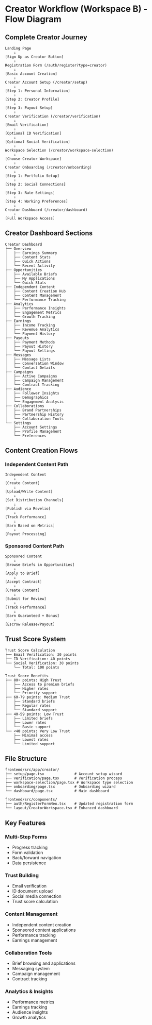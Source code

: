 # Creator Workflow (Workspace B) - Flow Diagram

## Complete Creator Journey

```
Landing Page
    ↓
[Sign Up as Creator Button]
    ↓
Registration Form (/auth/register?type=creator)
    ↓
[Basic Account Creation]
    ↓
Creator Account Setup (/creator/setup)
    ↓
[Step 1: Personal Information]
    ↓
[Step 2: Creator Profile]
    ↓
[Step 3: Payout Setup]
    ↓
Creator Verification (/creator/verification)
    ↓
[Email Verification]
    ↓
[Optional ID Verification]
    ↓
[Optional Social Verification]
    ↓
Workspace Selection (/creator/workspace-selection)
    ↓
[Choose Creator Workspace]
    ↓
Creator Onboarding (/creator/onboarding)
    ↓
[Step 1: Portfolio Setup]
    ↓
[Step 2: Social Connections]
    ↓
[Step 3: Rate Settings]
    ↓
[Step 4: Working Preferences]
    ↓
Creator Dashboard (/creator/dashboard)
    ↓
[Full Workspace Access]
```

## Creator Dashboard Sections

```
Creator Dashboard
├── Overview
│   ├── Earnings Summary
│   ├── Content Stats
│   ├── Quick Actions
│   └── Recent Activity
├── Opportunities
│   ├── Available Briefs
│   ├── My Applications
│   └── Quick Stats
├── Independent Content
│   ├── Content Creation Hub
│   ├── Content Management
│   └── Performance Tracking
├── Analytics
│   ├── Performance Insights
│   ├── Engagement Metrics
│   └── Growth Tracking
├── Earnings
│   ├── Income Tracking
│   ├── Revenue Analytics
│   └── Payment History
├── Payouts
│   ├── Payment Methods
│   ├── Payout History
│   └── Payout Settings
├── Messages
│   ├── Message Lists
│   ├── Conversation Window
│   └── Contact Details
├── Campaigns
│   ├── Active Campaigns
│   ├── Campaign Management
│   └── Contract Tracking
├── Audience
│   ├── Follower Insights
│   ├── Demographics
│   └── Engagement Analysis
├── Collaborations
│   ├── Brand Partnerships
│   ├── Partnership History
│   └── Collaboration Tools
└── Settings
    ├── Account Settings
    ├── Profile Management
    └── Preferences
```

## Content Creation Flows

### Independent Content Path
```
Independent Content
    ↓
[Create Content]
    ↓
[Upload/Write Content]
    ↓
[Set Distribution Channels]
    ↓
[Publish via Revelio]
    ↓
[Track Performance]
    ↓
[Earn Based on Metrics]
    ↓
[Payout Processing]
```

### Sponsored Content Path
```
Sponsored Content
    ↓
[Browse Briefs in Opportunities]
    ↓
[Apply to Brief]
    ↓
[Accept Contract]
    ↓
[Create Content]
    ↓
[Submit for Review]
    ↓
[Track Performance]
    ↓
[Earn Guaranteed + Bonus]
    ↓
[Escrow Release/Payout]
```

## Trust Score System

```
Trust Score Calculation
├── Email Verification: 30 points
├── ID Verification: 40 points
└── Social Verification: 30 points
    └── Total: 100 points

Trust Score Benefits
├── 80+ points: High Trust
│   ├── Access to premium briefs
│   ├── Higher rates
│   └── Priority support
├── 60-79 points: Medium Trust
│   ├── Standard briefs
│   ├── Regular rates
│   └── Standard support
├── 40-59 points: Low Trust
│   ├── Limited briefs
│   ├── Lower rates
│   └── Basic support
└── <40 points: Very Low Trust
    ├── Minimal access
    ├── Lowest rates
    └── Limited support
```

## File Structure

```
frontend/src/app/creator/
├── setup/page.tsx              # Account setup wizard
├── verification/page.tsx       # Verification process
├── workspace-selection/page.tsx # Workspace type selection
├── onboarding/page.tsx         # Onboarding wizard
└── dashboard/page.tsx          # Main dashboard

frontend/src/components/
├── auth/RegisterFormNeo.tsx    # Updated registration form
└── layout/CreatorWorkspace.tsx # Enhanced dashboard
```

## Key Features

### Multi-Step Forms
- Progress tracking
- Form validation
- Back/forward navigation
- Data persistence

### Trust Building
- Email verification
- ID document upload
- Social media connection
- Trust score calculation

### Content Management
- Independent content creation
- Sponsored content applications
- Performance tracking
- Earnings management

### Collaboration Tools
- Brief browsing and applications
- Messaging system
- Campaign management
- Contract tracking

### Analytics & Insights
- Performance metrics
- Earnings tracking
- Audience insights
- Growth analytics
